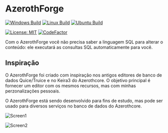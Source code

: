 # AzerothForge
[![Windows Build](https://github.com/AzerothLegends/AzerothForge/actions/workflows/npm-publish-github-packages.yml/badge.svg)](https://github.com/AzerothLegends/AzerothForge/actions/workflows/npm-publish-github-packages.yml)
[![Linux Build](https://github.com/AzerothLegends/AzerothForge/actions/workflows/linux-build.yml/badge.svg)](https://github.com/AzerothLegends/AzerothForge/actions/workflows/linux-build.yml)
[![Ubuntu Build](https://github.com/AzerothLegends/AzerothForge/actions/workflows/ubuntu-build.yml/badge.svg)](https://github.com/AzerothLegends/AzerothForge/actions/workflows/ubuntu-build.yml)

[![License: MIT](https://img.shields.io/badge/License-MIT-green.svg)](https://opensource.org/licenses/MIT)
[![CodeFactor](https://www.codefactor.io/repository/github/azerothlegends/azerothforge/badge)](https://www.codefactor.io/repository/github/azerothlegends/azerothforge)

Com o AzerothForge você não precisa saber a linguagem SQL para alterar o conteúdo: ele executará as consultas SQL automaticamente para você. 

## Inspiração
O AzerothForge foi criado com inspiração nos antigos editores de banco de dados Quice/Truice e no Keira3 do Azerothcore. O objetivo principal é fornecer um editor com os mesmos recursos, mas com minhas perzonalizações pessoais.

O AzerothForge está sendo desenvolvido para fins de estudo, mas pode ser usado para diversos serviços no banco de dados do Azerothcore.

![Screen1](https://i.imgur.com/6Vi1G9o.jpeg)

![Screen2](https://i.imgur.com/SsgJyCz.jpeg)

